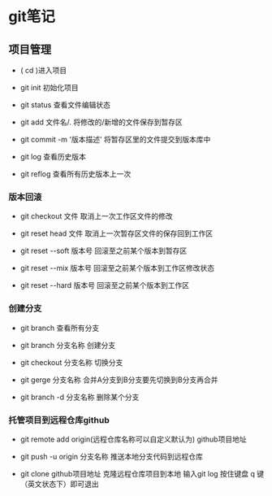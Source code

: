 # git笔记

## 项目管理

* ( cd )进入项目

* git init 初始化项目

* git status 查看文件编辑状态

* git add 文件名/. 将修改的/新增的文件保存到暂存区

* git commit -m '版本描述'  将暂存区里的文件提交到版本库中

* git log 查看历史版本

* git reflog 查看所有历史版本上一次

### 版本回滚

* git checkout 文件  取消上一次工作区文件的修改

* git reset head 文件 取消上一次暂存区文件的保存回到工作区

* git reset --soft 版本号 回滚至之前某个版本到暂存区

* git reset --mix 版本号  回滚至之前某个版本到工作区修改状态

* git reset --hard 版本号 回滚至之前某个版本到工作区

### 创建分支

* git branch 查看所有分支

* git branch 分支名称  创建分支

* git checkout 分支名称  切换分支

* git gerge 分支名称  合并A分支到B分支要先切换到B分支再合并

* git branch -d 分支名称  删除某个分支

### 托管项目到远程仓库github

* git remote add origin(远程仓库名称可以自定义默认为) github项目地址

* git push -u origin 分支名称  推送本地分支代码到远程仓库

* git clone  github项目地址  克隆远程仓库项目到本地
输入git log 按住键盘 q 键（英文状态下）即可退出
